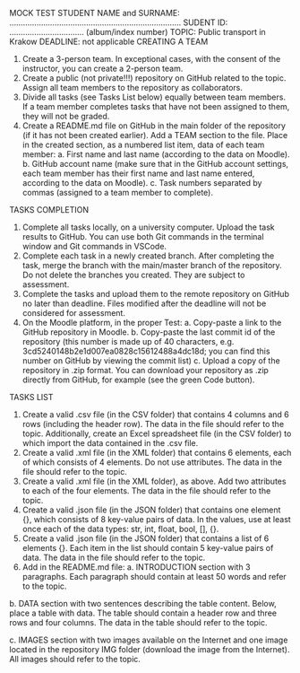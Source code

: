 MOCK TEST 
STUDENT NAME and SURNAME: …………………………………………………………………. 
SUDENT ID: …………………………… (album/index number) 
TOPIC: Public transport in Krakow 
DEADLINE: not applicable 
CREATING A TEAM 
1. Create a 3-person team. In exceptional cases, with the consent of the instructor, 
you can create a 2-person team. 
2. Create a public (not private!!!) repository on GitHub related to the topic. Assign 
all team members to the repository as collaborators. 
3. Divide all tasks (see Tasks List below) equally between team members. If a team 
member completes tasks that have not been assigned to them, they will not be 
graded. 
4. Create a README.md file on GitHub in the main folder of the repository (if it has 
not been created earlier). Add a TEAM section to the file. Place in the created 
section, as a numbered list item, data of each team member: 
a. First name and last name (according to the data on Moodle). 
b. GitHub account name (make sure that in the GitHub account settings, 
each team member has their first name and last name entered, according 
to the data on Moodle). 
c. Task numbers separated by commas (assigned to a team member to 
complete). 

TASKS COMPLETION 


1. Complete all tasks locally, on a university computer. Upload the task results to 
GitHub. You can use both Git commands in the terminal window and Git 
commands in VSCode. 
2. Complete each task in a newly created branch. After completing the task, merge 
the branch with the main/master branch of the repository. Do not delete the 
branches you created. They are subject to assessment. 
3. Complete the tasks and upload them to the remote repository on GitHub no later 
than deadline. Files modified after the deadline will not be considered for 
assessment. 
4. On the Moodle platform, in the proper Test: 
a. Copy-paste a link to the GitHub repository in Moodle. 
b. Copy-paste the last commit id of the repository (this number is made up 
of 40 characters, e.g. 3cd5240148b2e1d007ea0828c15612488a4dc18d; 
you can find this number on GitHub by viewing the commit list) 
c. Upload a copy of the repository in .zip format. You can download your 
repository as .zip directly from GitHub, for example (see the green Code 
button). 

TASKS LIST 


1. Create a valid .csv file (in the CSV folder) that contains 4 columns and 6 rows 
(including the header row). The data in the file should refer to the topic. 
Additionally, create an Excel spreadsheet file (in the CSV folder) to which import 
the data contained in the .csv file. 
2. Create a valid .xml file (in the XML folder) that contains 6 elements, each of which 
consists of 4 elements. Do not use attributes. The data in the file should refer to 
the topic. 
3. Create a valid .xml file (in the XML folder), as above. Add two attributes to each of 
the four elements. The data in the file should refer to the topic. 
4. Create a valid .json file (in the JSON folder) that contains one element {}, which 
consists of 8 key-value pairs of data. In the values, use at least once each of the 
data types: str, int, float, bool, [], {}. 
5. Create a valid .json file (in the JSON folder) that contains a list of 6 elements {}. 
Each item in the list should contain 5 key-value pairs of data. The data in the file 
should refer to the topic. 
6. Add in the README.md file: 
a. INTRODUCTION section with 3 paragraphs. Each paragraph should contain at 
least 50 words and refer to the topic.

b. DATA section with two sentences describing the table content. Below, place a 
table with data. The table should contain a header row and three rows and 
four columns. The data in the table should refer to the topic. 

c. IMAGES section with two images available on the Internet and one image 
located in the repository IMG folder (download the image from the Internet). 
All images should refer to the topic. 